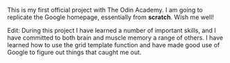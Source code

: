 This is my first official project with The Odin Academy.
I am going to replicate the Google homepage,
essentially from <strong>scratch</strong>.
Wish me well!

Edit:
During this project I have learned a number of important skills,
and I have committed to both brain and muscle memory a range of others.
I have learned how to use the grid template function and have made good use
of Google to figure out things that caught me out.

